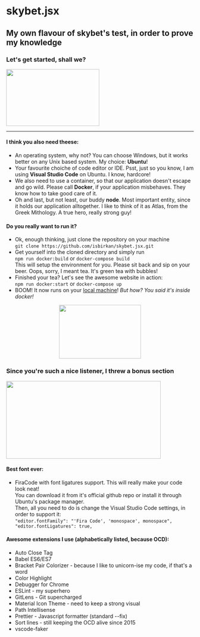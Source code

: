 # skybet.jsx

## My own flavour of skybet's test, in order to prove my knowledge

### Let's get started, shall we?

<p align="left">
  <img width="250" height="152" src="https://tenor.com/view/typing-jim-carrey-fast-busy-gif-4903969">
</p>   

---

#### I think you also need theese:

* An operating system, why not? You can choose Windows, but it works better on any Unix based system. My choice: **Ubuntu**!
* Your favourite choiche of code editor or IDE. Psst, just so you know, I am using **Visual Studio Code** on Ubuntu. I know, hardcore!
* We also need to use a container, so that our application doesn't escape and go wild. Please call **Docker**, if your application misbehaves. They know how to take good care of it.
* Oh and last, but not least, our buddy **node**. Most important entity, since it holds our application alltogether. I like to think of it as Atlas, from the Greek Mithology. A true hero, really strong guy!

#### Do you really want to run it?

* Ok, enough thinking, just clone the repository on your machine  
`git clone https://github.com/isbirkan/skybet.jsx.git`
* Get yourself into the cloned directory and simply run   
`npm run docker:build` or `docker-compose build`   
This will setup the environment for you. Please sit back and sip on your beer. Oops, sorry, I meant tea. It's green tea with bubbles!
* Finished your tea? Let's see the awesome website in action:   
`npm run docker:start` or `docker-compose up`
* BOOM! It now runs on your [local machine](http://localhost:3000)! *But how? You said it's inside docker!* 
<p align="center">
  <img width="220" height="144" src="https://tenor.com/view/magic-confetti-awesome-gif-11884906">
</p>  

### Since you're such a nice listener, I threw a bonus section
<p align="left">
  <img width="415" height="208" src="https://tenor.com/view/themoreyouknow-more-know-gif-4483207">
</p>

#### Best font ever:

* FiraCode with font ligatures support. This will really make your code look neat!   
You can download it from it's official github repo or install it through Ubuntu's package manager.   
Then, all you need to do is change the Visual Studio Code settings, in order to support it:   
`"editor.fontFamily": "'Fira Code', 'monospace', monospace",   
"editor.fontLigatures": true,`

#### Awesome extensions I use (alphabetically listed, because OCD):

* Auto Close Tag
* Babel ES6/ES7 
* Bracket Pair Colorizer - because I like to unicorn-ise my code, if that's a word
* Color Highlight
* Debugger for Chrome
* ESLint - my superhero
* GitLens - Git supercharged
* Material Icon Theme - need to keep a strong visual
* Path Intellisense
* Prettier - Javascript formatter (standard --fix)
* Sort lines - still keeping the OCD alive since 2015
* vscode-faker